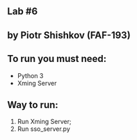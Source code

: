 Lab #6
---------
by Piotr Shishkov (FAF-193)
---------

To run you must need:
-------------------------
* Python 3
* Xming Server

Way to run:
-------------------------
1. Run Xming Server;
2. Run sso_server.py
